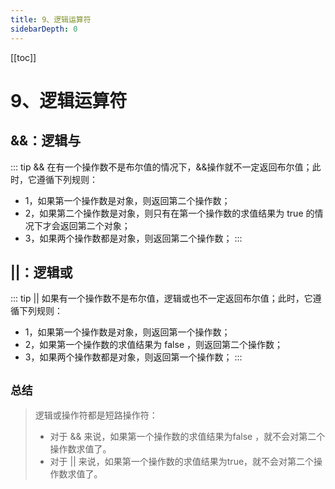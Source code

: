 ```yaml
---
title: 9、逻辑运算符
sidebarDepth: 0
---
```

[[toc]]
# 9、逻辑运算符

## &&：逻辑与
::: tip &&
在有一个操作数不是布尔值的情况下，&&操作就不一定返回布尔值；此时，它遵循下列规则：
+ 1，如果第一个操作数是对象，则返回第二个操作数；
+ 2，如果第二个操作数是对象，则只有在第一个操作数的求值结果为 true 的情况下才会返回第二个对象；
+ 3，如果两个操作数都是对象，则返回第二个操作数；
:::
## ||：逻辑或
::: tip ||
如果有一个操作数不是布尔值，逻辑或也不一定返回布尔值；此时，它遵循下列规则：
+ 1，如果第一个操作数是对象，则返回第一个操作数；
+ 2，如果第一个操作数的求值结果为 false ，则返回第二个操作数；
+ 3，如果两个操作数都是对象，则返回第一个操作数；
:::
## `总结`
>逻辑或操作符都是短路操作符：
>- 对于 && 来说，如果第一个操作数的求值结果为false ，就不会对第二个操作数求值了。
>- 对于 || 来说，如果第一个操作数的求值结果为true，就不会对第二个操作数求值了。

 
